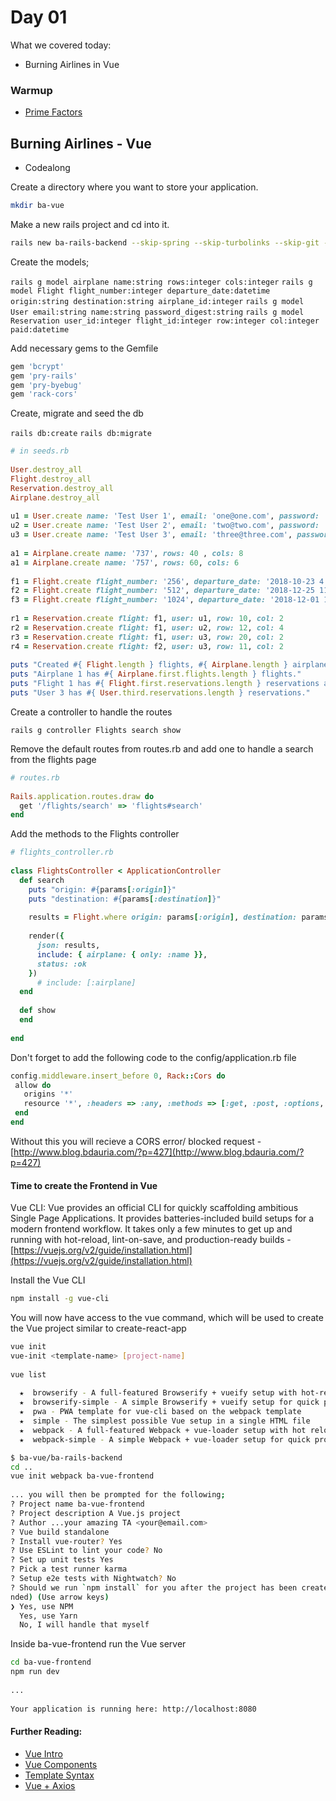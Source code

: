 # Day 01

What we covered today:

* Burning Airlines in Vue

### Warmup <a id="warmup"></a>

* [​Prime Factors​](https://github.com/liaa2/wdi29-homework/blob/master/warmups/week10/day01_prime-factors/js/main.js)

## Burning Airlines - Vue <a id="burning-airlines-vue"></a>

* ​Codealong​

Create a directory where you want to store your application.

```bash
mkdir ba-vue
```

Make a new rails project and cd into it.

```bash
rails new ba-rails-backend --skip-spring --skip-turbolinks --skip-git -d postgresql -T
```

Create the models;

`rails g model airplane name:string rows:integer cols:integer` `rails g model Flight flight_number:integer departure_date:datetime origin:string destination:string airplane_id:integer` `rails g model User email:string name:string password_digest:string` `rails g model Reservation user_id:integer flight_id:integer row:integer col:integer paid:datetime`

Add necessary gems to the Gemfile

```ruby
gem 'bcrypt'
gem 'pry-rails'
gem 'pry-byebug'
gem 'rack-cors'
```

Create, migrate and seed the db

`rails db:create` `rails db:migrate`

```ruby
# in seeds.rb
​
User.destroy_all
Flight.destroy_all
Reservation.destroy_all
Airplane.destroy_all
​
u1 = User.create name: 'Test User 1', email: 'one@one.com', password: 'chicken'
u2 = User.create name: 'Test User 2', email: 'two@two.com', password: 'chicken'
u3 = User.create name: 'Test User 3', email: 'three@three.com', password: 'chicken'
​
a1 = Airplane.create name: '737', rows: 40 , cols: 8
a1 = Airplane.create name: '757', rows: 60, cols: 6
​
f1 = Flight.create flight_number: '256', departure_date: '2018-10-23 4:20',  origin: 'SYD', destination: 'SFO', airplane: a1
f2 = Flight.create flight_number: '512', departure_date: '2018-12-25 11:20', origin: 'SIN', destination: 'JFK', airplane: a2
f3 = Flight.create flight_number: '1024', departure_date: '2018-12-01 12:20', origin: 'SYD', destination: 'SFO', airplane: a1
​
r1 = Reservation.create flight: f1, user: u1, row: 10, col: 2
r2 = Reservation.create flight: f1, user: u2, row: 12, col: 4
r3 = Reservation.create flight: f1, user: u3, row: 20, col: 2
r4 = Reservation.create flight: f2, user: u3, row: 11, col: 2
​
puts "Created #{ Flight.length } flights, #{ Airplane.length } airplanes, #{ User.length } users, and #{ Reservation.length } reservations."
puts "Airplane 1 has #{ Airplane.first.flights.length } flights."
puts "Flight 1 has #{ Flight.first.reservations.length } reservations and #{ Flight.first.passengers.length } passengers."
puts "User 3 has #{ User.third.reservations.length } reservations."
```

Create a controller to handle the routes

`rails g controller Flights search show`

Remove the default routes from routes.rb and add one to handle a search from the flights page

```ruby
# routes.rb
​
Rails.application.routes.draw do
  get '/flights/search' => 'flights#search'
end
```

Add the methods to the Flights controller

```ruby
# flights_controller.rb
​
class FlightsController < ApplicationController
  def search
    puts "origin: #{params[:origin]}"
    puts "destination: #{params[:destination]}"
​
    results = Flight.where origin: params[:origin], destination: params[:destination]
​
    render({
      json: results,
      include: { airplane: { only: :name }},
      status: :ok
    })
      # include: [:airplane]
  end
​
  def show
  end
​
end
```

Don't forget to add the following code to the config/application.rb file

```ruby
config.middleware.insert_before 0, Rack::Cors do
 allow do
   origins '*'
   resource '*', :headers => :any, :methods => [:get, :post, :options, :delete]
 end
end
```

Without this you will recieve a CORS error/ blocked request - [http://www.blog.bdauria.com/?p=427](http://www.blog.bdauria.com/?p=427)​

#### Time to create the Frontend in Vue <a id="time-to-create-the-frontend-in-vue"></a>

Vue CLI: Vue provides an official CLI for quickly scaffolding ambitious Single Page Applications. It provides batteries-included build setups for a modern frontend workflow. It takes only a few minutes to get up and running with hot-reload, lint-on-save, and production-ready builds - [https://vuejs.org/v2/guide/installation.html](https://vuejs.org/v2/guide/installation.html)​

Install the Vue CLI

```bash
npm install -g vue-cli
```

You will now have access to the vue command, which will be used to create the Vue project similar to create-react-app

```bash
vue init
vue-init <template-name> [project-name]
​
vue list
​
  ★  browserify - A full-featured Browserify + vueify setup with hot-reload, linting & unit testing.
  ★  browserify-simple - A simple Browserify + vueify setup for quick prototyping.
  ★  pwa - PWA template for vue-cli based on the webpack template
  ★  simple - The simplest possible Vue setup in a single HTML file
  ★  webpack - A full-featured Webpack + vue-loader setup with hot reload, linting, testing & css extraction.
  ★  webpack-simple - A simple Webpack + vue-loader setup for quick prototyping.
```

```bash
$ ba-vue/ba-rails-backend
cd ..
vue init webpack ba-vue-frontend
​
... you will then be prompted for the following;
? Project name ba-vue-frontend
? Project description A Vue.js project
? Author ...your amazing TA <your@email.com>
? Vue build standalone
? Install vue-router? Yes
? Use ESLint to lint your code? No
? Set up unit tests Yes
? Pick a test runner karma
? Setup e2e tests with Nightwatch? No
? Should we run `npm install` for you after the project has been created? (recomme
nded) (Use arrow keys)
❯ Yes, use NPM
  Yes, use Yarn
  No, I will handle that myself
```

Inside ba-vue-frontend run the Vue server

```bash
cd ba-vue-frontend
npm run dev
​
...
​
Your application is running here: http://localhost:8080
```

#### Further Reading: <a id="further-reading"></a>

* ​[Vue Intro](https://vuejs.org/v2/guide/index.html)​
* ​[Vue Components](https://vuejs.org/v2/guide/components.html)​
* ​[Template Syntax](https://vuejs.org/v2/guide/syntax.html)​
* ​[Vue + Axios](https://vuejs.org/v2/cookbook/using-axios-to-consume-apis.html)​

